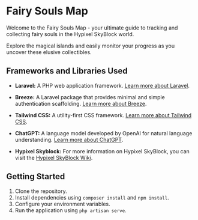 # Fairy Souls Map

Welcome to the Fairy Souls Map - your ultimate guide to tracking and collecting fairy souls in the Hypixel SkyBlock world.

Explore the magical islands and easily monitor your progress as you uncover these elusive collectibles.

## Frameworks and Libraries Used

- **Laravel:** A PHP web application framework. [Learn more about Laravel](https://laravel.com/).

- **Breeze:** A Laravel package that provides minimal and simple authentication scaffolding. [Learn more about Breeze](https://laravel.com/docs/8.x/starter-kits#laravel-breeze).

- **Tailwind CSS:** A utility-first CSS framework. [Learn more about Tailwind CSS](https://tailwindcss.com/).

- **ChatGPT:** A language model developed by OpenAI for natural language understanding. [Learn more about ChatGPT](https://www.openai.com/).

- **Hypixel Skyblock:** For more information on Hypixel SkyBlock, you can visit the [Hypixel SkyBlock Wiki](https://hypixel-skyblock.fandom.com/wiki/Hypixel_SkyBlock_Wiki).

## Getting Started

1. Clone the repository.
2. Install dependencies using `composer install` and `npm install`.
3. Configure your environment variables.
4. Run the application using `php artisan serve`.
